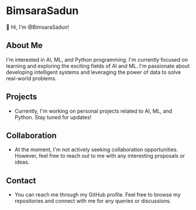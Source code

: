 # BimsaraSadun

👋 Hi, I'm @BimsaraSadun!

## About Me

I'm interested in AI, ML, and Python programming. I'm currently focused on learning and exploring the exciting fields of AI and ML. I'm passionate about developing intelligent systems and leveraging the power of data to solve real-world problems.

## Projects

- Currently, I'm working on personal projects related to AI, ML, and Python. Stay tuned for updates!

## Collaboration

- At the moment, I'm not actively seeking collaboration opportunities. However, feel free to reach out to me with any interesting proposals or ideas.

## Contact

- You can reach me through my GitHub profile. Feel free to browse my repositories and connect with me for any queries or discussions.


                                     

